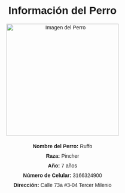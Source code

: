<!DOCTYPE html>
<html lang="es">
<head>
    <meta charset="UTF-8">
    <meta name="viewport" content="width=device-width, initial-scale=1.0">
    <title>Información del Perro</title>
    <style>
        body {
            font-family: Arial, sans-serif;
            margin: 0;
            padding: 0;
            box-sizing: border-box;
        }
        .container {
            max-width: 600px;
            margin: 0 auto;
            padding: 20px;
            text-align: center; /* Centra el contenido del contenedor */
        }
        h1 {
            text-align: center;
        }
        .info {
            margin-bottom: 10px;
        }
        .info label {
            font-weight: bold;
        }
        /* Estilo para la imagen */
        img {
            max-width: 100%; /* Ajusta el ancho máximo de la imagen al tamaño del contenedor */
            height: auto; /* Ajusta automáticamente la altura de la imagen para mantener la proporción */
            margin-bottom: 20px; /* Espacio inferior para separar la imagen del resto del contenido */
        }
    </style>
</head>
<body>
    <div class="container">
        <h1>Información del Perro</h1>
        <!-- Cambia la ruta de la imagen por la que deseas mostrar -->
        <img src="C:\Users\snmin\Documents\Perros\WhatsApp Image 2024-04-12 at 2.23.11 PM.jpeg.jpeg" alt="Imagen del Perro" style="width: 300px;"> <!-- Cambia el valor de "width" según el tamaño deseado -->
        <div class="info">
            <label for="nombre">Nombre del Perro:</label>
            <span id="nombre">Ruffo</span>
        </div>
        <div class="info">
            <label for="raza">Raza:</label>
            <span id="raza">Pincher</span>
        </div>
        <div class="info">
            <label for="ano">Año:</label>
            <span id="ano">7 años</span>
        </div>
        <div class="info">
            <label for="telefono">Número de Celular:</label>
            <span id="telefono">3166324900</span>
        </div>
        <div class="info">
            <label for="direccion">Dirección:</label>
            <span id="direccion">Calle 73a #3-04 Tercer Milenio</span>
        </div>
    </div>
</body>
</html>

